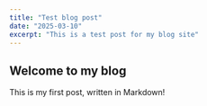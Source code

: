 ```yaml
---
title: "Test blog post"
date: "2025-03-10"
excerpt: "This is a test post for my blog site"
---
```

## Welcome to my blog
This is my first post, written in Markdown!
